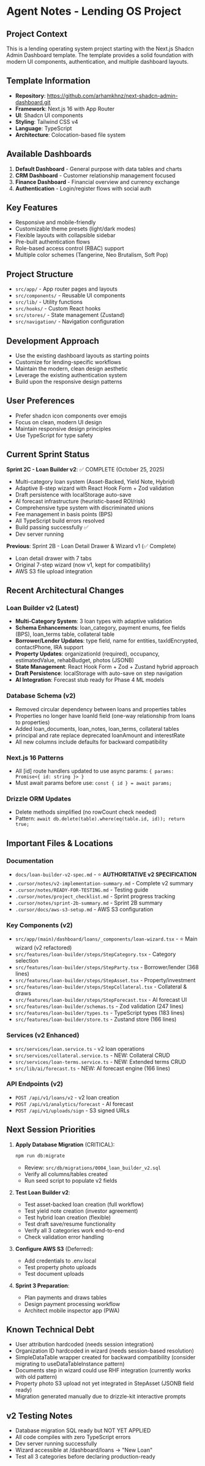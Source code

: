 # Agent Notes - Lending OS Project

## Project Context
This is a lending operating system project starting with the Next.js Shadcn Admin Dashboard template. The template provides a solid foundation with modern UI components, authentication, and multiple dashboard layouts.

## Template Information
- **Repository**: https://github.com/arhamkhnz/next-shadcn-admin-dashboard.git
- **Framework**: Next.js 16 with App Router
- **UI**: Shadcn UI components
- **Styling**: Tailwind CSS v4
- **Language**: TypeScript
- **Architecture**: Colocation-based file system

## Available Dashboards
1. **Default Dashboard** - General purpose with data tables and charts
2. **CRM Dashboard** - Customer relationship management focused
3. **Finance Dashboard** - Financial overview and currency exchange
4. **Authentication** - Login/register flows with social auth

## Key Features
- Responsive and mobile-friendly
- Customizable theme presets (light/dark modes)
- Flexible layouts with collapsible sidebar
- Pre-built authentication flows
- Role-based access control (RBAC) support
- Multiple color schemes (Tangerine, Neo Brutalism, Soft Pop)

## Project Structure
- `src/app/` - App router pages and layouts
- `src/components/` - Reusable UI components
- `src/lib/` - Utility functions
- `src/hooks/` - Custom React hooks
- `src/stores/` - State management (Zustand)
- `src/navigation/` - Navigation configuration

## Development Approach
- Use the existing dashboard layouts as starting points
- Customize for lending-specific workflows
- Maintain the modern, clean design aesthetic
- Leverage the existing authentication system
- Build upon the responsive design patterns

## User Preferences
- Prefer shadcn icon components over emojis
- Focus on clean, modern UI design
- Maintain responsive design principles
- Use TypeScript for type safety

## Current Sprint Status

**Sprint 2C - Loan Builder v2**: ✅ COMPLETE (October 25, 2025)
- Multi-category loan system (Asset-Backed, Yield Note, Hybrid)
- Adaptive 8-step wizard with React Hook Form + Zod validation
- Draft persistence with localStorage auto-save
- AI forecast infrastructure (heuristic-based ROI/risk)
- Comprehensive type system with discriminated unions
- Fee management in basis points (BPS)
- All TypeScript build errors resolved
- Build passing successfully ✅
- Dev server running

**Previous**: Sprint 2B - Loan Detail Drawer & Wizard v1 (✅ Complete)
- Loan detail drawer with 7 tabs
- Original 7-step wizard (now v1, kept for compatibility)
- AWS S3 file upload integration

## Recent Architectural Changes

### Loan Builder v2 (Latest)
- **Multi-Category System**: 3 loan types with adaptive validation
- **Schema Enhancements**: loan_category, payment enums, fee fields (BPS), loan_terms table, collateral table
- **Borrower/Lender Updates**: type field, name for entities, taxIdEncrypted, contactPhone, IRA support
- **Property Updates**: organizationId (required), occupancy, estimatedValue, rehabBudget, photos (JSONB)
- **State Management**: React Hook Form + Zod + Zustand hybrid approach
- **Draft Persistence**: localStorage with auto-save on step navigation
- **AI Integration**: Forecast stub ready for Phase 4 ML models

### Database Schema (v2)
- Removed circular dependency between loans and properties tables
- Properties no longer have loanId field (one-way relationship from loans to properties)
- Added loan_documents, loan_notes, loan_terms, collateral tables
- principal and rate replace deprecated loanAmount and interestRate
- All new columns include defaults for backward compatibility

### Next.js 16 Patterns
- All [id] route handlers updated to use async params: `{ params: Promise<{ id: string }> }`
- Must await params before use: `const { id } = await params;`

### Drizzle ORM Updates
- Delete methods simplified (no rowCount check needed)
- Pattern: `await db.delete(table).where(eq(table.id, id)); return true;`

## Important Files & Locations

### Documentation
- `docs/loan-builder-v2-spec.md` - ⭐ **AUTHORITATIVE v2 SPECIFICATION**
- `.cursor/notes/v2-implementation-summary.md` - Complete v2 summary
- `.cursor/notes/READY-FOR-TESTING.md` - Testing guide
- `.cursor/notes/project_checklist.md` - Sprint progress tracking
- `.cursor/notes/sprint-2b-summary.md` - Sprint 2B summary
- `.cursor/docs/aws-s3-setup.md` - AWS S3 configuration

### Key Components (v2)
- `src/app/(main)/dashboard/loans/_components/loan-wizard.tsx` - ⭐ Main wizard (v2 refactored)
- `src/features/loan-builder/steps/StepCategory.tsx` - Category selection
- `src/features/loan-builder/steps/StepParty.tsx` - Borrower/lender (368 lines)
- `src/features/loan-builder/steps/StepAsset.tsx` - Property/investment
- `src/features/loan-builder/steps/StepCollateral.tsx` - Collateral & draws
- `src/features/loan-builder/steps/StepForecast.tsx` - AI forecast UI
- `src/features/loan-builder/schemas.ts` - Zod validation (247 lines)
- `src/features/loan-builder/types.ts` - TypeScript types (183 lines)
- `src/features/loan-builder/store.ts` - Zustand store (166 lines)

### Services (v2 Enhanced)
- `src/services/loan.service.ts` - v2 loan operations
- `src/services/collateral.service.ts` - NEW: Collateral CRUD
- `src/services/loan-terms.service.ts` - NEW: Extended terms CRUD
- `src/lib/ai/forecast.ts` - NEW: AI forecast engine (166 lines)

### API Endpoints (v2)
- `POST /api/v1/loans/v2` - v2 loan creation
- `POST /api/v1/analytics/forecast` - AI forecast
- `POST /api/v1/uploads/sign` - S3 signed URLs

## Next Session Priorities

1. **Apply Database Migration** (CRITICAL):
   ```bash
   npm run db:migrate
   ```
   - Review: `src/db/migrations/0004_loan_builder_v2.sql`
   - Verify all columns/tables created
   - Run seed script to populate v2 fields

2. **Test Loan Builder v2**:
   - Test asset-backed loan creation (full workflow)
   - Test yield note creation (investor agreement)
   - Test hybrid loan creation (flexible)
   - Test draft save/resume functionality
   - Verify all 3 categories work end-to-end
   - Check validation error handling

3. **Configure AWS S3** (Deferred):
   - Add credentials to .env.local
   - Test property photo uploads
   - Test document uploads

4. **Sprint 3 Preparation**:
   - Plan payments and draws tables
   - Design payment processing workflow
   - Architect mobile inspector app (PWA)

## Known Technical Debt
- User attribution hardcoded (needs session integration)
- Organization ID hardcoded in wizard (needs session-based resolution)
- SimpleDataTable wrapper created for backward compatibility (consider migrating to useDataTableInstance pattern)
- Documents step in wizard could use RHF integration (currently works with old pattern)
- Property photo S3 upload not yet integrated in StepAsset (JSONB field ready)
- Migration generated manually due to drizzle-kit interactive prompts

## v2 Testing Notes
- Database migration SQL ready but NOT YET APPLIED
- All code compiles with zero TypeScript errors
- Dev server running successfully
- Wizard accessible at /dashboard/loans → "New Loan"
- Test all 3 categories before declaring production-ready
